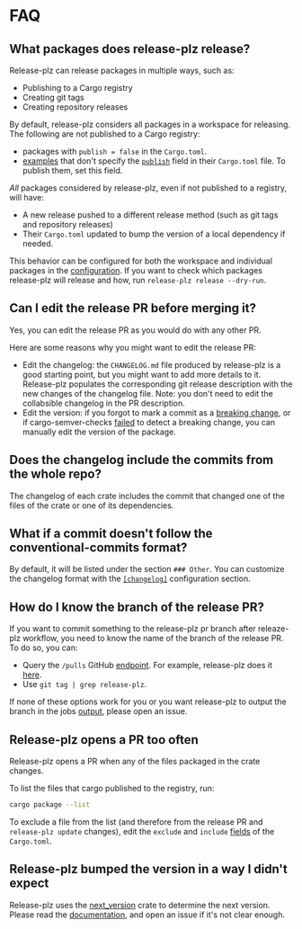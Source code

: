 # FAQ

## What packages does release-plz release?

Release-plz can release packages in multiple ways, such as:

- Publishing to a Cargo registry
- Creating git tags
- Creating repository releases

By default, release-plz considers all packages in a workspace for releasing.
The following are not published to a Cargo registry:

- packages with `publish = false` in the `Cargo.toml`.
- [examples](https://doc.rust-lang.org/cargo/reference/cargo-targets.html#examples) that don't
  specify the [`publish`](https://doc.rust-lang.org/cargo/reference/manifest.html#the-publish-field)
  field in their `Cargo.toml` file. To publish them, set this field.

_All_ packages considered by release-plz, even if not published to a registry,
will have:

- A new release pushed to a different release method (such as git tags and
repository releases)
- Their `Cargo.toml` updated to bump the version of a local dependency if needed.

This behavior can be configured for both the workspace and individual packages in
the [configuration](config.md). If you want to check which packages release-plz
will release and how, run `release-plz release --dry-run`.

## Can I edit the release PR before merging it?

Yes, you can edit the release PR as you would do with any other PR.

Here are some reasons why you might want to edit the release PR:

- Edit the changelog: the `CHANGELOG.md` file produced by release-plz is
  a good starting point, but you might want to add more details to it.
  Release-plz populates the corresponding git release description with the new
  changes of the changelog file.
  Note: you don't need to edit the collabsible changelog in the PR description.
- Edit the version: if you forgot to mark a commit as a
  [breaking change](https://www.conventionalcommits.org/en/v1.0.0/#commit-message-with-description-and-breaking-change-footer),
  or if cargo-semver-checks
  [failed](https://github.com/obi1kenobi/cargo-semver-checks#will-cargo-semver-checks-catch-every-semver-violation)
  to detect a breaking change, you can manually edit the version of the package.

## Does the changelog include the commits from the whole repo?

The changelog of each crate includes the commit that changed one of the
files of the crate or one of its dependencies.

## What if a commit doesn't follow the conventional-commits format?

By default, it will be listed under the section `### Other`.
You can customize the changelog format with the
[`[changelog]`](./config.md#the-changelog-section) configuration section.

## How do I know the branch of the release PR?

If you want to commit something to the release-plz pr branch
after releaze-plz workflow, you need to know the name of the branch
of the release PR.
To do so, you can:

- Query the `/pulls` GitHub
  [endpoint](https://docs.github.com/en/free-pro-team@latest/rest/pulls/pulls?apiVersion=2022-11-28#list-pull-requests).
  For example, release-plz does it
  [here](https://github.com/release-plz/release-plz/blob/a92629ed10b8bb42dde426c0f0001aebbb6fa70e/crates/release_plz_core/src/git/backend.rs#L238).
- Use `git tag | grep release-plz`.

If none of these options work for you or you want release-plz to output
the branch in the jobs
[output](https://docs.github.com/en/actions/using-jobs/defining-outputs-for-jobs),
please open an issue.

## Release-plz opens a PR too often

Release-plz opens a PR when any of the files packaged in the crate changes.

To list the files that cargo published to the registry, run:

```sh
cargo package --list
```

To exclude a file from the list (and therefore from the release PR and `release-plz update` changes),
edit the `exclude` and `include`
[fields](https://doc.rust-lang.org/cargo/reference/manifest.html#the-exclude-and-include-fields)
of the `Cargo.toml`.

## Release-plz bumped the version in a way I didn't expect

Release-plz uses the [next_version](https://crates.io/crates/next_version)
crate to determine the next version.
Please read the [documentation](https://docs.rs/next_version/latest/next_version/),
and open an issue if it's not clear enough.
